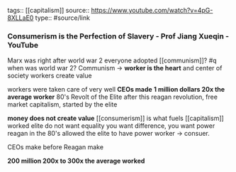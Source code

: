 tags:: [[capitalism]]
source:: https://www.youtube.com/watch?v=4pG-8XLLaE0
type:: #source/link

### Consumerism is the Perfection of Slavery - Prof Jiang Xueqin - YouTube

Marx was right
after world war 2 everyone adopted [[communism]]?
#q when was world war 2?
Communism -> **worker is the heart** and center of society
workers create value

workers were taken care of very well
**CEOs made**
**1 million dollars 20x the average worker**
80's Revolt of the Elite
after this reagan revolution, free market capitalism,
started by the elite




**money does not create value**
[[consumerism]] is what fuels [[capitalism]]
worked 
elite do not want equality
you want difference, you want power
reagan in the 80's allowed the elite to have power
worker -> consuer. 

CEOs make before Reagan make

**200 million 200x to 300x the average worked**